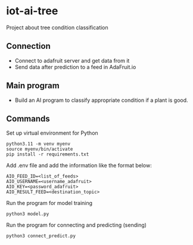 # iot-ai-tree
Project about tree condition classification

## Connection
- Connect to adafruit server and get data from it
- Send data after prediction to a feed in AdaFruit.io

## Main program
- Build an AI program to classify appropriate condition if a plant is good.

## Commands
Set up virtual environment for Python
```
python3.11 -m venv myenv
source myenv/bin/activate
pip install -r requirements.txt
```

Add .env file and add the information like the format below:
```
AIO_FEED_ID=<list_of_feeds>
AIO_USERNAME=<username_adafruit>
AIO_KEY=<password_adafruit>
AIO_RESULT_FEED=<destination_topic>
```

Run the program for model training
```
python3 model.py
```

Run the program for connecting and predicting (sending)
```
python3 connect_predict.py
```


